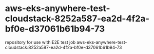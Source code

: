 # aws-eks-anywhere-test-cloudstack-8252a587-ea2d-4f2a-bf0e-d37061b61b94-73
repository for use with E2E test job aws-eks-anywhere-test-cloudstack:8252a587-ea2d-4f2a-bf0e-d37061b61b94-73
